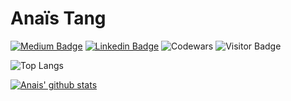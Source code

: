 # Anaïs Tang

[![Medium Badge](https://img.shields.io/badge/-Medium-000?style=flat&logo=Medium&logoColor=white)](https://medium.com/@naistangz)
[![Linkedin Badge](https://img.shields.io/badge/-LinkedIn-blue?style=flat&logo=LinkedIn&logoColor=white)](https://www.linkedin.com/in/anais-tang)
![Codewars](https://www.codewars.com/users/naistangz/badges/micro)
![Visitor Badge](https://visitor-badge.laobi.icu/badge?page_id=naistangz.naistangz)

![Top Langs](https://github-readme-stats.vercel.app/api/top-langs/?username=naistangz&hide=TeX&layout=compact)

[![Anais' github stats](https://github-readme-stats.vercel.app/api?username=naistangz&show_icons=true&theme=synthwave)](https://github.com/naistangz/github-readme-stats)



